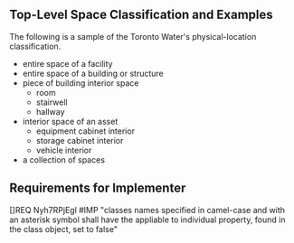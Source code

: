 ## Top-Level Space Classification and Examples

The following is a sample of the Toronto Water's physical-location classification.  

  * entire space of a facility
  * entire space of a building or structure
  * piece of building interior space
    * room
    * stairwell
    * hallway
  * interior space of an asset
    * equipment cabinet interior
    * storage cabinet interior
    * vehicle interior
  * a collection of spaces


## Requirements for Implementer

[]REQ Nyh7RPjEgl #IMP "classes names specified in camel-case and with an asterisk symbol shall have the appliable to individual property, found in the class object, set to false"
 